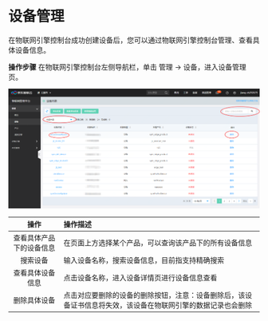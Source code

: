 # 设备管理

在物联网引擎控制台成功创建设备后，您可以通过物联网引擎控制台管理、查看具体设备信息。

**操作步骤**
在物联网引擎控制台左侧导航栏，单击 管理 -> 设备，进入设备管理页。

![查看设备](../../../../../image/IoT/IoT-Engine/ViewDevices.png)

| 操作                  | 操作描述                 |
| :-------------------: | :------------------- |
|查看具体产品下的设备信息  | 在页面上方选择某个产品，可以查询该产品下的所有设备信息|
|搜索设备  | 输入设备名称，搜索设备信息，目前指支持精确搜索 | 
|查看具体设备信息  | 点击设备名称，进入设备详情页进行设备信息查看 | 
|删除具体设备  | 点击对应要删除的设备的删除按钮，注意：设备删除后，该设备证书信息将失效，该设备在物联网引擎的数据记录也会删除| 
